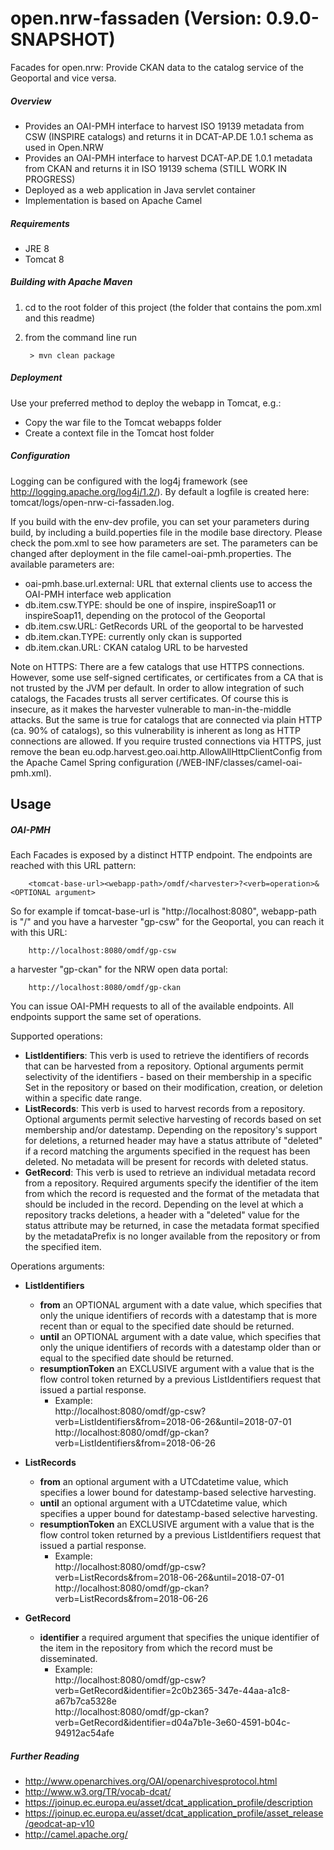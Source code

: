 # open.nrw-fassaden (Version: 0.9.0-SNAPSHOT)
Facades for open.nrw: Provide CKAN data to the catalog service of the Geoportal and vice versa.

##### Overview

* Provides an OAI-PMH interface to harvest ISO 19139 metadata from CSW (INSPIRE catalogs) and returns it in DCAT-AP.DE 1.0.1 schema as used in Open.NRW
* Provides an OAI-PMH interface to harvest DCAT-AP.DE 1.0.1 metadata from CKAN and returns it in ISO 19139 schema (STILL WORK IN PROGRESS)
* Deployed as a web application in Java servlet container
* Implementation is based on Apache Camel

##### Requirements

* JRE 8
* Tomcat 8

##### Building with Apache Maven

1. cd to the root folder of this project (the folder that contains the pom.xml and this readme)
2. from the command line run

        > mvn clean package

##### Deployment

Use your preferred method to deploy the webapp in Tomcat, e.g.:

* Copy the war file to the Tomcat webapps folder
* Create a context file in the Tomcat host folder

##### Configuration

Logging can be configured with the log4j framework (see http://logging.apache.org/log4j/1.2/).
By default a logfile is created here: tomcat/logs/open-nrw-ci-fassaden.log.

If you build with the env-dev profile, you can set your parameters during build, by including a build.poperties
file in the modile base directory. Please check the pom.xml
to see how parameters are set. The parameters can be changed after deployment in the file
camel-oai-pmh.properties. The available parameters are:

* oai-pmh.base.url.external: URL that external clients use to access the OAI-PMH interface web application
* db.item.csw.TYPE: should be one of inspire, inspireSoap11 or inspireSoap11, depending on the protocol of the Geoportal
* db.item.csw.URL: GetRecords URL of the geoportal to be harvested
* db.item.ckan.TYPE: currently only ckan is supported
* db.item.ckan.URL: CKAN catalog URL to be harvested

Note on HTTPS: There are a few catalogs that use HTTPS connections. However, some use self-signed certificates, or
certificates from a CA that is not trusted by the JVM per default. In order to allow integration of such catalogs,
the Facades trusts all server certificates. Of course this is insecure, as it makes the harvester vulnerable
to man-in-the-middle attacks. But the same is true for catalogs that are connected via plain HTTP (ca. 90% of
catalogs), so this vulnerability is inherent as long as HTTP connections are allowed.
If you require trusted connections via HTTPS, just remove the bean
eu.odp.harvest.geo.oai.http.AllowAllHttpClientConfig from the Apache Camel Spring configuration
(/WEB-INF/classes/camel-oai-pmh.xml).

## Usage

##### OAI-PMH

Each Facades is exposed by a distinct HTTP endpoint. The endpoints are reached with this URL pattern:

        <tomcat-base-url><webapp-path>/omdf/<harvester>?<verb=operation>&<OPTIONAL argument>

So for example if tomcat-base-url is "http://localhost:8080", webapp-path is "/" and
you have a harvester "gp-csw" for the Geoportal, you can reach it with this URL:

        http://localhost:8080/omdf/gp-csw

a harvester "gp-ckan" for the NRW open data portal:

        http://localhost:8080/omdf/gp-ckan

You can issue OAI-PMH requests to all of the available endpoints. All endpoints support the same set of operations.

Supported operations:
* <b>ListIdentifiers</b>: This verb is used to retrieve the identifiers of records that can be harvested from a repository.  Optional arguments permit selectivity of the identifiers - based on their membership in a specific Set in the repository or based on their modification, creation, or deletion within a specific date range.
* <b>ListRecords</b>: This verb is used to harvest records from a repository. Optional arguments permit selective harvesting of records based on set membership and/or datestamp. Depending on the repository's support for deletions, a returned header may have a status attribute of "deleted" if a record matching the arguments specified in the request has been deleted. No metadata will be present for records with deleted status.
* <b>GetRecord</b>: This verb is used to retrieve an individual metadata record from a repository. Required arguments specify the identifier of the item from which the record is requested and the format of the metadata that should be included in the record. Depending on the level at which a repository tracks deletions, a header with a "deleted" value for the status attribute may be returned, in case the metadata format specified by the metadataPrefix is no longer available from the repository or from the specified item.

Operations arguments:
* <b>ListIdentifiers</b>
    * <b>from</b> an OPTIONAL argument with a date value, which specifies that only the unique identifiers of records with a datestamp that is more recent than or equal to the specified date should be returned.
    * <b>until</b> an OPTIONAL argument with a date value, which specifies that only the unique identifiers of records with a datestamp older than or equal to the specified date should be returned.
    * <b>resumptionToken</b> an EXCLUSIVE argument with a value that is the flow control token returned by a previous ListIdentifiers request that issued a partial response.
        * Example:<br>
                http://localhost:8080/omdf/gp-csw?verb=ListIdentifiers&from=2018-06-26&until=2018-07-01<br>
                http://localhost:8080/omdf/gp-ckan?verb=ListIdentifiers&from=2018-06-26

* <b>ListRecords</b>
    * <b>from</b> an optional argument with a UTCdatetime value, which specifies a lower bound for datestamp-based selective harvesting.
    * <b>until</b> an optional argument with a UTCdatetime value, which specifies a upper bound for datestamp-based selective harvesting.
    * <b>resumptionToken</b> an EXCLUSIVE argument with a value that is the flow control token returned by a previous ListIdentifiers request that issued a partial response.
        * Example:<br>
                http://localhost:8080/omdf/gp-csw?verb=ListRecords&from=2018-06-26&until=2018-07-01<br>
                http://localhost:8080/omdf/gp-ckan?verb=ListRecords&from=2018-06-26

* <b>GetRecord</b>
    * <b>identifier</b> a required argument that specifies the unique identifier of the item in the repository from which the record must be disseminated.
        * Example:<br>
                http://localhost:8080/omdf/gp-csw?verb=GetRecord&identifier=2c0b2365-347e-44aa-a1c8-a67b7ca5328e<br>
                http://localhost:8080/omdf/gp-ckan?verb=GetRecord&identifier=d04a7b1e-3e60-4591-b04c-94912ac54afe


##### Further Reading

* http://www.openarchives.org/OAI/openarchivesprotocol.html
* http://www.w3.org/TR/vocab-dcat/
* https://joinup.ec.europa.eu/asset/dcat_application_profile/description
* https://joinup.ec.europa.eu/asset/dcat_application_profile/asset_release/geodcat-ap-v10
* http://camel.apache.org/

